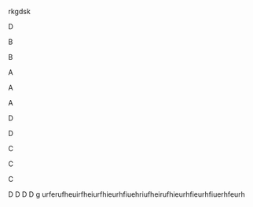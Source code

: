 
rkgdsk









D







B



B




A




A



A




D

D






C





C




C




D
D
D
D
g
urferufheuirfheiurfhieurhfiuehriufheirufhieurhfieurhfiuerhfeurh
